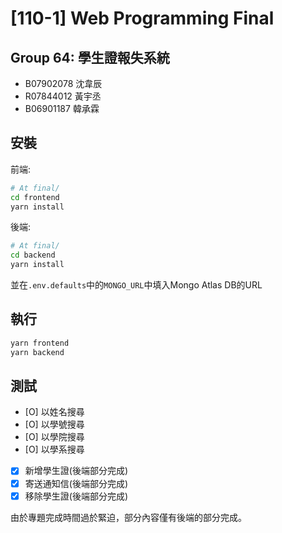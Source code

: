 # [110-1] Web Programming Final 
## Group 64: 學生證報失系統
- B07902078 沈韋辰
- R07844012 黃宇丞
- B06901187 韓承霖
## 安裝
前端:
```bash
# At final/
cd frontend
yarn install
```
後端:
```bash
# At final/
cd backend
yarn install
```
並在`.env.defaults`中的`MONGO_URL`中填入Mongo Atlas DB的URL
## 執行
```bash
yarn frontend
yarn backend
```
## 測試
- [O] 以姓名搜尋
- [O] 以學號搜尋
- [O] 以學院搜尋
- [O] 以學系搜尋
- [X] 新增學生證(後端部分完成)
- [X] 寄送通知信(後端部分完成)
- [X] 移除學生證(後端部分完成)

由於專題完成時間過於緊迫，部分內容僅有後端的部分完成。
